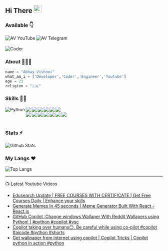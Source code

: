 ## Hi There <a href="https://www.youtube.com/channel/UCUXqHoKTMtk1jpViwNpbTBA/?sub_confirmation=1"><img src="https://media.giphy.com/media/hvRJCLFzcasrR4ia7z/giphy.gif" width="25px"></a>

### Available 👇

<p>
  <a href="https://www.youtube.com/channel/UCUXqHoKTMtk1jpViwNpbTBA/?sub_confirmation=1">
    <img align="left" alt="AV YouTube" src="https://img.icons8.com/color/48/000000/youtube-play.png"/>
  </a>
  <a href="https://telegram.dog/thetechpreneur">
    <img align="left" alt="AV Telegram" src="https://img.icons8.com/color/48/000000/telegram-app--v1.png"/>
  </a>
</p>
</br>
</br>

<!-- ![Profile Views](https://hits.seeyoufarm.com/api/count/incr/badge.svg?url=https://github.com/avthetechpreneur/&title=Profile%20Views) -->
<!-- [![Website](https://img.shields.io/website?label=youtube.com&style=for-the-badge&url=https://www.youtube.com/channel/UCUXqHoKTMtk1jpViwNpbTBA)](https://www.youtube.com/channel/UCUXqHoKTMtk1jpViwNpbTBA/?sub_confirmation=1)
 -->
<img alt="Coder" src="https://telegra.ph//file/50445bd56ada5eb76a452.gif" />

### About 🙋🏻‍♂️

```python
name = "Abhay Vishnoi"
what_am_i = ['Developer','Coder','Engineer','Youtube']
age = 23
religion = "🇮🇳"
```

### Skills 👨‍💻

<img align="left" alt="Python" src="https://img.icons8.com/color/48/000000/python--v1.png"/>
<img align="left" src="https://img.icons8.com/nolan/48/flask.png"/>
<img align="left" src="https://img.icons8.com/color/48/000000/html-5--v1.png"/>
<img align="left" src="https://img.icons8.com/color/48/000000/css3.png"/>
<img align="left" src="https://img.icons8.com/color/48/000000/javascript--v1.png"/>
<img src="https://img.icons8.com/officel/48/000000/php-logo.png"/>
<img align="left" src="https://img.icons8.com/color/48/000000/react-native.png"/>
<br/>
<img align="left" src="https://img.icons8.com/color/48/000000/nodejs.png"/>
<img align="left" src="https://img.icons8.com/color/48/000000/heroku.png"/>
<img align="left" src="https://img.icons8.com/color/48/000000/wordpress.png"/>
<img align="left" src="https://img.icons8.com/color/48/000000/github--v1.png"/>
<img align="left" src="https://img.icons8.com/color/48/000000/mongodb.png"/>
<img align="left" src="https://img.icons8.com/color/48/000000/mysql-logo.png"/>

<!-- <img align="left" src="https://img.icons8.com/color/48/000000/c-plus-plus-logo.png"/>
<img align="left" src="https://img.icons8.com/color/48/000000/adobe-illustrator--v1.png"/>
<img align="left" src="https://img.icons8.com/color/48/000000/c-programming.png"/> -->
<img src="https://img.icons8.com/color/48/000000/selenium-test-automation.png"/>
<br/>
<br/>

### Stats ⚡️

![Github Stats](https://readmestats.vercel.app/api?username=abhayvishnoi&show_icons=true&theme=cobalt&count_private=true&include_all_commits=true)

### My Langs ❤️

![Top Langs](https://github-readme-stats.vercel.app/api/top-langs/?username=abhayvishnoi&layout=compact&langs_count=10)

---

📺 Latest Youtube Videos

<!-- YOUTUBE:START -->

- [Edusearch Update | FREE COURSES WITH CERTIFICATE | Get Free Courses Daily | Enhance your skills](https://www.youtube.com/watch?v=0Upr4EtmCjc)
- [Generate Memes In 45 seconds | Meme Generator Built With React - React.js](https://www.youtube.com/watch?v=yBsBWZ1ZRN8)
- [GitHub Copilot :Change windows Wallaper With Reddit Wallapers using Python! | #python #copilot #vsc](https://www.youtube.com/watch?v=hlB19hvJ9Gc)
- [Copilot taking over humans😶. Be careful while using co-pilot #copilot #aicode #python #shorts](https://www.youtube.com/watch?v=4h7XX2L7yVk)
- [Get wallpaper from internet using copilot | Copilot Tricks | Copilot python in action #python](https://www.youtube.com/watch?v=WOj1CeJ2LMo)
  <!-- YOUTUBE:END -->
